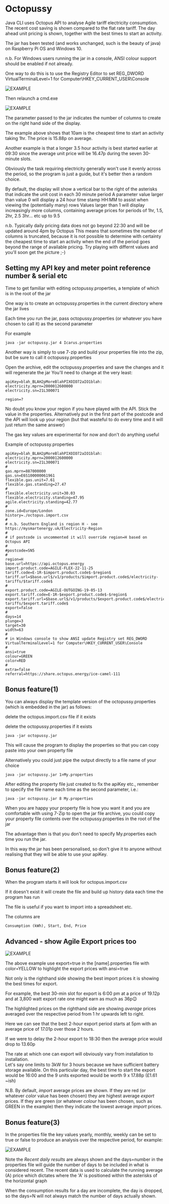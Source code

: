 # Octopussy
Java CLI uses Octopus API to analyse Agile tariff electricity consumption.
The recent cost saving is shown compared to the flat rate tariff.
The day ahead unit pricing is shown, together with the best times to start an activity.

The jar has been tested (and works unchanged, such is the beauty of java) on Raspberry Pi OS and Windows 10.

n.b.
For Windows users running the jar in a console, ANSI colour support should be enabled if not already.

One way to do this is to  use the Registry Editor to
set REG_DWORD VirtualTerminalLevel=1 for Computer\HKEY_CURRENT_USER\Console

![EXAMPLE](/assets/Octopussy4.JPG?raw=true "Picture 4")

Then relaunch a cmd.exe

![EXAMPLE](/assets/Octopussy.JPG?raw=true "Picture 1")

The parameter passed to the jar indicates the number of columns to create on the right hand side of the display.

The example above shows that 10am is the cheapest time to start an activity taking 1hr. The price is 15.88p on average.

Another example is that a longer 3.5 hour activity is best started earlier at 09:30 since the average unit price will be 16.47p during the seven 30-minute slots.

Obviously the task requiring electricity generally won't use it evenly across the period, so the program is just a guide, but it's better then a random choice.

By default, the display will show a vertical bar to the right of the asterisks that indicate the unit cost in each 30 minute period
A parameter value larger than value 0 will display a 24 hour time stamp HH:MM to assist when viewing the (potentially many) rows
Values larger than 1 will display increasingly more columns, containing average prices for periods of 1hr, 1.5, 2hr, 2.5 3hr... etc up to 9.5

n.b. Typically daily pricing data does not go beyond 22:30 and will be updated around 4pm by Octopus
This means that sometimes the number of columns is truncated, because it is not possible to determine with certainty the cheapest time to start an activity when the end of the period goes beyond the range of available pricing.  Try playing with differnt values and you'll soon get the picture ;-)

## Setting my API key and meter point reference number & serial etc

Time to get familiar with editing octopussy.properties, a template of which is in the root of the jar

One way is to create an octopussy.properties in the current directory where the jar lives

Each time you run the jar, pass octopussy.properties (or whatever you have chosen to call it) as the second parameter

For example

```
java -jar octopussy.jar 4 Icarus.properties
```

Another way is simply to use 7-zip and build your properties file into the zip, but be sure to call it octopussy.properties

Open the archive, edit the octopussy.properties and save the changes and it will regenerate the jar
You'll need to change at the very least:
```
apiKey=blah_BLAH2pMoreBlahPIXOIO72aIO1blah:
electricity.mprn=2000012600000
electricity.sn=21L300071

region=?
```

No doubt you know your region if you have played with the API.
Stick the value in the properties. 
Alternatively put in the first part of the postcode and the API will look up your region (but that wasteful to do every time and it will just return the same answer)

The gas key values are experimental for now and don't do anything useful

Example of octopussy.properties
```
apiKey=blah_BLAH2pMoreBlahPIXOIO72aIO1blah:
electricity.mprn=2000012600000
electricity.sn=21L300071
#
gas.mprn=887000000
gas.sn=E6S100000061961
flexible.gas.unit=7.61
flexible.gas.standing=27.47
#
flexible.electricity.unit=30.03
flexible.electricity.standing=47.95
agile.electricity.standing=42.77
#
zone.id=Europe/London
history=./octopus.import.csv
#
# n.b. Southern England is region H - see https://mysmartenergy.uk/Electricity-Region
#
# if postcode is uncommented it will override region=H based on Octopus API
#
#postcode=SN5
#
region=H
base.url=https://api.octopus.energy
import.product.code=AGILE-FLEX-22-11-25
tariff.code=E-1R-$import.product.code$-$region$
tariff.url=$base.url$/v1/products/$import.product.code$/electricity-tariffs/$tariff.code$
#
export.product.code=AGILE-OUTGOING-19-05-13
export.tariff.code=E-1R-$export.product.code$-$region$
export.tariff.url=$base.url$/v1/products/$export.product.code$/electricity-tariffs/$export.tariff.code$
export=false
#
days=14
plunge=3
target=30
width=63
#
# in Windows console to show ANSI update Registry set REG_DWORD VirtualTerminalLevel=1 for Computer\HKEY_CURRENT_USER\Console
#
ansi=true
colour=GREEN
color=RED
#
extra=false
referral=https://share.octopus.energy/ice-camel-111
```

## Bonus feature(1)

You can always display the template version of the octopussy.properties (which is embedded in the jar) as follows:

delete the octopus.import.csv file if it exists

delete the octopussy.properties if it exists

```
java -jar octopussy.jar
```
This will cause the program to display the properties so that you can copy paste into your own property file

Alternatively you could just pipe the output directly to a file name of your choice

```
java -jar octopussy.jar 1>My.properties
```

After editing the property file just created to fix the apiKey etc., remember to specify the file name each time as the second parameter, i.e.:

```
java -jar octopussy.jar 8 My.properties
```
When you are happy your property file is how you want it and you are comfortable with using 7-Zip to open the jar file archive, you could copy your property file contents over the octopussy.properties in the root of the jar

The advantage then is that you don't need to  specify My.properties each time you run the jar.

In this way the jar has been personalised, so don't give it to anyone without realising that they will be able to use your apiKey.

## Bonus feature(2)


When the program starts it will look for octopus.import.csv

If it doesn't exist it will create the file and build up history data each time the program has run

The file is useful if you want to import into a spreadsheet etc.

The columns are 
```
Consumption (kWh), Start, End, Price
```

## Advanced  - show Agile Export prices too

![EXAMPLE](/assets/Octopussy5.JPG?raw=true "Picture 5")

The above example use export=true in the [name].properties file with color=YELLOW to highlight the export prices with ansi=true


Not only is the righthand side showing the best import prices it is showing the best times for export.

For example, the best 30-min slot for export is 6:00 pm at a price of 19.12p and at 3,800 watt export rate one might earn as much as 36p:wink:

The highlighted prices on the righthand side are showing _average_ prices averaged over the respective period from 1 hr upwards left to right.

Here we can see that the best 2-hour export period starts at 5pm with an average price of 17.01p over those 2 hours.

If we were to delay the 2-hour export to 18:30 then the average price would drop to 13.60p

The rate at which one can export will obviously vary from installation to installation.  
Let's say one limits to 3kW for 3 hours because we have sufficient battery storage available. 
On this particular day, the best time to start the export would be 16:00 and the 9 units exported would be worth 9 x 17.88p (£1.61 ~ish) 

N.B. By default, *import* average prices are shown. If they are red (or whatever *color* value has been chosen) they are highest average *export* prices.
If they are green (or whatever *colour* has been chosen, such as GREEN in the example) then they indicate the lowest average *import* prices.

## Bonus feature(3)

In the properties file the key values yearly, monthly, weekly can be set to true or false to produce an analysis over the respective period, for example:

![EXAMPLE](/assets/Octopussy3.JPG?raw=true "Picture 3")

Note the *Recent daily results* are always shown and the days=number in the properties file will guide the number of days to be included in what is considered recent.
The recent data is used to calculate the running average (A) price which dictates where the 'A' is positioned within the asterisks of the horizontal graph

When the consumption results for a day are incomplete, the day is dropped, so the days=N will not always match the number of days actually shown. 
